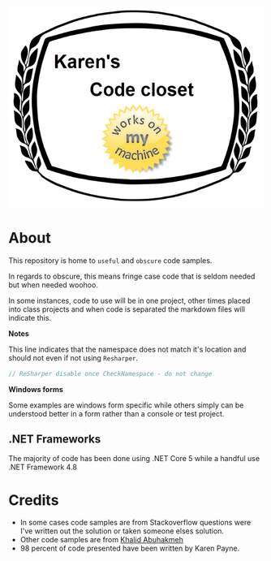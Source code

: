 
![image](assets/header.png)

# About

This repository is home to `useful` and `obscure` code samples.

In regards to obscure, this means fringe case code that is seldom needed but when needed woohoo.

In some instances, code to use will be in one project, other times placed into class projects and when code is separated the markdown files will indicate this.

**Notes**

This line indicates that the namespace does not match it's location and should not even if not using `Resharper`.

```csharp
// ReSharper disable once CheckNamespace - do not change
```

**Windows forms**

Some examples are windows form specific while others simply can be understood better in a form rather than a console or test project.

## .NET Frameworks

The majority of code has been done using .NET Core 5 while a handful use .NET Framework 4.8

# Credits

- In some cases code samples are from Stackoverflow questions were I've written out the solution or taken someone elses solution.
- Other code samples are from [Khalid Abuhakmeh](https://khalidabuhakmeh.com/about)
- 98 percent of code presented have been written by Karen Payne.